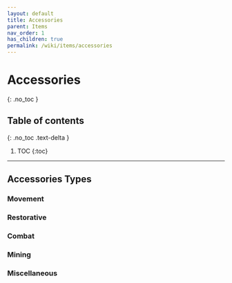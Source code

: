```yaml
---
layout: default
title: Accessories
parent: Items
nav_order: 1
has_children: true
permalink: /wiki/items/accessories
---
```


# Accessories
{: .no_toc }

## Table of contents
{: .no_toc .text-delta }

1. TOC
{:toc}

---

## Accessories Types

### Movement

### Restorative

### Combat

### Mining

### Miscellaneous
